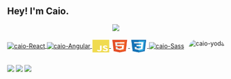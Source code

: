 ## Hey! I'm Caio.
 <div align="center">
  <a href="https://github.com/caiolf">
  <img height="160em" src="https://github-readme-stats.vercel.app/api/top-langs/?username=caiolf&layout=compact&langs_count=16&theme=ocean_dark"/>
</div>
 
<div style="display: inline_block"><br>

  <img align="center" alt="caio-React" height="30" width="40" src="https://cdn.jsdelivr.net/gh/devicons/devicon/icons/react/react-original.svg">
  <img align="center" alt="caio-Angular" height="30" width="40" src="https://cdn.jsdelivr.net/gh/devicons/devicon@latest/icons/angularjs/angularjs-original.svg" />
  <img align="center" alt="caio-Js" height="30" width="40" src="https://raw.githubusercontent.com/devicons/devicon/master/icons/javascript/javascript-plain.svg">
  <img align="center" alt="caio-HTML" height="30" width="40" src="https://raw.githubusercontent.com/devicons/devicon/master/icons/html5/html5-original.svg">
  <img align="center" alt="caio-CSS" height="30" width="40" src="https://raw.githubusercontent.com/devicons/devicon/master/icons/css3/css3-original.svg">
  <img align="center" alt="caio-Sass" height="30" width="40" src="https://cdn.jsdelivr.net/gh/devicons/devicon/icons/sass/sass-original.svg">
  <img align="right" alt="caio-yoda" height="100" style="border-radius:20%" src="https://media.tenor.com/images/b6b0fe37770f0ccd963008d52e658eae/tenor.gif">
          
</div>

 ##
 
<div> 
  <a href="https://www.instagram.com/caio.lferraresi/?hl=pt-br" target="_blank"><img src="https://img.shields.io/badge/-Instagram-%23E4405F?style=for-the-badge&logo=instagram&logoColor=white" target="_blank"></a>
  <a href = "mailto: caio.lferraresi@gmail.com" target="_blank"><img src="https://img.shields.io/badge/-Gmail-%23333?style=for-the-badge&logo=gmail&logoColor=white" target="_blank"></a>
  <a href="https://www.linkedin.com/in/caiolf/" target="_blank"><img src="https://img.shields.io/badge/-LinkedIn-%230077B5?style=for-the-badge&logo=linkedin&logoColor=white" target="_blank"></a> 
 
</div>
